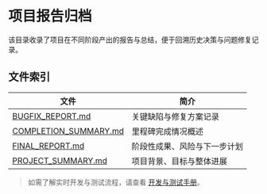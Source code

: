 # 项目报告归档

该目录收录了项目在不同阶段产出的报告与总结，便于回溯历史决策与问题修复记录。

## 文件索引

| 文件 | 简介 |
| --- | --- |
| [BUGFIX_REPORT.md](BUGFIX_REPORT.md) | 关键缺陷与修复方案记录 |
| [COMPLETION_SUMMARY.md](COMPLETION_SUMMARY.md) | 里程碑完成情况概述 |
| [FINAL_REPORT.md](FINAL_REPORT.md) | 阶段性成果、风险与下一步计划 |
| [PROJECT_SUMMARY.md](PROJECT_SUMMARY.md) | 项目背景、目标与整体进展 |

> 如需了解实时开发与测试流程，请查看 [开发与测试手册](../development.md)。
